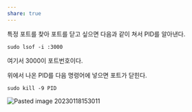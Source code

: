 ```yaml
---  
share: true  
---  
```

특정 포트를 찾아 포트를 닫고 싶으면 다음과 같이 쳐서 PID를 알아낸다.  
  
```shell  
sudo lsof -i :3000  
```  
  
여기서 3000이 포트번호이다.  
  
위에서 나온 PID를 다음 명령어에 넣으면 포트가 닫힌다.  
  
```shell  
sudo kill -9 PID  
```  
![Pasted image 20230118153011](../Attachments%20%F0%9F%94%97/Pasted%20image%2020230118153011.png)